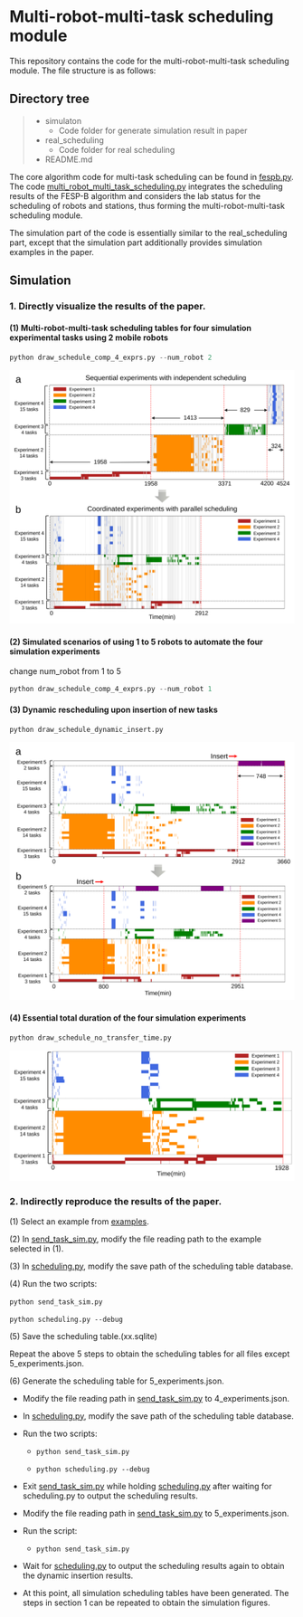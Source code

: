 # Multi-robot-multi-task scheduling module

This repository contains the code for the multi-robot-multi-task scheduling module. The file structure is as follows:


## Directory tree
> + simulaton 
>   + Code folder for generate simulation result in paper
> + real_scheduling
>   + Code folder for real scheduling
> + README.md

The core algorithm code for multi-task scheduling can be found in [fespb.py](https://github.com/speedzjy/multi-robot-multi-task_scheduling/blob/main/real_scheduling/fespb/fespb.py). The code [multi_robot_multi_task_scheduling.py](https://github.com/speedzjy/multi-robot-multi-task_scheduling/blob/main/real_scheduling/scheduling.py) integrates the scheduling results of the FESP-B algorithm and considers the lab status for the scheduling of robots and stations, thus forming the multi-robot-multi-task scheduling module.

The simulation part of the code is essentially similar to the real_scheduling part, except that the simulation part additionally provides simulation examples in the paper.

## Simulation

### 1. Directly visualize the results of the paper.

#### (1) Multi-robot-multi-task scheduling tables for four simulation experimental tasks using 2 mobile robots
```python
python draw_schedule_comp_4_exprs.py --num_robot 2
```
![](img/1.svg)

#### (2) Simulated scenarios of using 1 to 5 robots to automate the four simulation experiments
change num_robot from 1 to 5
```python
python draw_schedule_comp_4_exprs.py --num_robot 1
```

#### (3) Dynamic rescheduling upon insertion of new tasks
```python
python draw_schedule_dynamic_insert.py
```

![](img/2.svg)

#### (4) Essential total duration of the four simulation experiments
```python
python draw_schedule_no_transfer_time.py
```

![](img/3.svg)


### 2. Indirectly reproduce the results of the paper.

(1) Select an example from [examples](https://github.com/speedzjy/multi-robot-multi-task_scheduling/tree/main/simulation/examples).

(2) In [send_task_sim.py](https://github.com/speedzjy/multi-robot-multi-task_scheduling/blob/main/simulation/send_task_sim.py), modify the file reading path to the example selected in (1).

(3) In [scheduling.py](https://github.com/speedzjy/multi-robot-multi-task_scheduling/blob/main/simulation/scheduling.py), modify the save path of the scheduling table database.

(4) Run the two scripts:

`python send_task_sim.py`

`python scheduling.py --debug`

(5) Save the scheduling table.(xx.sqlite)

Repeat the above 5 steps to obtain the scheduling tables for all files except 5_experiments.json.

(6) Generate the scheduling table for 5_experiments.json.
- Modify the file reading path in [send_task_sim.py](https://github.com/speedzjy/multi-robot-multi-task_scheduling/blob/main/simulation/send_task_sim.py) to 4_experiments.json.
- In [scheduling.py](https://github.com/speedzjy/multi-robot-multi-task_scheduling/blob/main/simulation/scheduling.py), modify the save path of the scheduling table database.
- Run the two scripts:

  - `python send_task_sim.py`

  - `python scheduling.py --debug`

- Exit [send_task_sim.py](https://github.com/speedzjy/multi-robot-multi-task_scheduling/blob/main/simulation/send_task_sim.py) while holding [scheduling.py](https://github.com/speedzjy/multi-robot-multi-task_scheduling/blob/main/simulation/scheduling.py) after waiting for scheduling.py to output the scheduling results.

- Modify the file reading path in [send_task_sim.py](https://github.com/speedzjy/multi-robot-multi-task_scheduling/blob/main/simulation/send_task_sim.py) to 5_experiments.json.

- Run the script:

  - `python send_task_sim.py`

- Wait for [scheduling.py](https://github.com/speedzjy/multi-robot-multi-task_scheduling/blob/main/simulation/scheduling.py) to output the scheduling results again to obtain the dynamic insertion results.

- At this point, all simulation scheduling tables have been generated. The steps in section 1 can be repeated to obtain the simulation figures.
